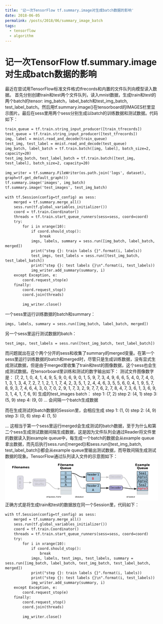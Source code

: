 ```yaml
---
title: '记一次TensorFlow tf.summary.image对生成batch数据的影响'
date: 2018-06-05
permalink: /posts/2018/06/summary_image_batch
tags:
  - tensorflow
  - algorithm
---
```


# 记一次TensorFlow tf.summary.image对生成batch数据的影响
最近在尝试用TensorFlow标准文件格式tfrecords和内置的文件队列向模型读入数据。
首先分别创建train和test两个文件队列，读入mnist数据，生成train和test的两个batch的tensor: img_batch，label_batch和test_img_batch, test_label_batch。然后用tf.summary.image()在tensorboard的IMAGES栏里显示图片。最后在sess里用两个sess分别生成以batch的训练数据和测试数据。代码如下：
```
train_queue = tf.train.string_input_producer([train_tfrecords])
test_queue = tf.train.string_input_producer([test_tfrecords])
img, label = mnist.read_and_decode(train_queue)
test_img, test_label = mnist.read_and_decode(test_queue)
img_batch, label_batch = tf.train.batch([img, label], batch_size=2, capacity=20)
test_img_batch, test_label_batch = tf.train.batch([test_img, test_label], batch_size=2, capacity=20)

img_writer = tf.summary.FileWriter(os.path.join('logs', dataset), graph=tf.get_default_graph())
tf.summary.image('images', img_batch)
tf.summary.image('test_images', test_img_batch)

with tf.Session(config=tf_config) as sess:
    merged = tf.summary.merge_all()
    sess.run(tf.global_variables_initializer())
    coord = tf.train.Coordinator()
    threads = tf.train.start_queue_runners(sess=sess, coord=coord)
    try:
        for i in xrange(10):
            if coord.should_stop():
                break
            imgs, labels, summary = sess.run([img_batch, label_batch, merged])
            print("step {}: train labels {}".format(i, labels))
            test_imgs, test_labels = sess.run([test_img_batch, test_label_batch])
            print("step {}: test labels {}\n".format(i, test_labels))
            img_writer.add_summary(summary, i)
    except Exception, e:
        coord.request_stop(e)
    finally:
        coord.request_stop()
        coord.join(threads)

        img_writer.close()
```
一个sess里运行训练数据的batch和summary：
```
imgs, labels, summary = sess.run([img_batch, label_batch, merged])
```
另一个sess里运行测试数据的batch：
```
test_imgs, test_labels = sess.run([test_img_batch, test_label_batch])
```
而问题就出在这个两个分开的sess和收集了summary的merged变量。在第一个sess里运行训练数据的batch和merged时，尽管只是生成训练数据，没有显式生成测试数据，但是由于merged里收集了train和test的图像数据，这个sess也会生成测试数据。在tensorboard里训练和测试的数字输出如下：
测试文件图像数字是：
[7, 2, 1, 0, 4, 1, 4, 9, 5, 9, 0, 6, 9, 0, 1, 5, 9, 7, 3, 4, 9, 6,
       6, 5, 4, 0, 7, 4, 0, 1, 3, 1, 3, 4, 7, 2, 7, 1, 2, 1, 1, 7, 4, 2,
       3, 5, 1, 2, 4, 4, 6, 3, 5, 5, 6, 0, 4, 1, 9, 5, 7, 8, 9, 3, 7, 4,
       6, 4, 3, 0, 7, 0, 2, 9, 1, 7, 3, 2, 9, 7, 7, 6, 2, 7, 8, 4, 7, 3,
       6, 1, 3, 6, 9, 3, 1, 4, 1, 7, 6, 9]
生成的test_images batch：
step 1: (7, 2)
step 2: (4, 1)
step 3: (5, 9)
step 4: (9, 0)
...
会间隔一个batch生成数据

而在生成测试的batch数据的Session里，会相应生成
step 1: (1, 0)
step 2: (4, 9)
step 3: (0, 6)
step 4: (1, 5)

...
这相当于第一个sess里运行merged会生成测试的batch数据，至于为什么和第二个sess生成测试数据间隔生成数据，这是因为文件队列会通过Reader将文件里的数据读入到example queue中，每生成一个batch的数据会从example queue拿出数据，而先后执行sess.run([merged])和sess.run([test_img_batch, test_label_batch])都会从example queue里输出测试数据，而导致间隔生成测试数据的现象。TensorFlow通过队列读入文件的示意图如下：
![queue_runner](/images/posts/tensorflow/queue_runner.png)
正确方式是将生成train和test的数据放在同一个Session里，代码如下：
```
with tf.Session(config=tf_config) as sess:
    merged = tf.summary.merge_all()
    sess.run(tf.global_variables_initializer())
    coord = tf.train.Coordinator()
    threads = tf.train.start_queue_runners(sess=sess, coord=coord)
    try:
        for i in xrange(10):
            if coord.should_stop():
                break
            imgs, labels, test_imgs, test_labels, summary = sess.run([img_batch, label_batch, test_img_batch, test_label_batch, merged])
            print("step {}: train labels {}".format(i, labels))
            print("step {}: test labels {}\n".format(i, test_labels))
            img_writer.add_summary(summary, i)
    except Exception, e:
        coord.request_stop(e)
    finally:
        coord.request_stop()
        coord.join(threads)

        img_writer.close()
```












